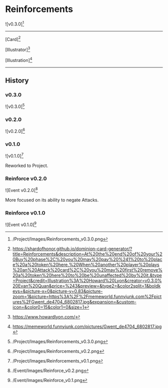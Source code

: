 # Reinforcements

![v0.3.0][^v0.3.0]

---

[Card][^Card]

[Illustrator][^Illustrator]

[Illustration][^Illustration]

---

## History

### v0.3.0

![v0.3.0][^v0.3.0]

### v0.2.0

![v0.2.0][^v0.2.0]

### v0.1.0

![v0.1.0][^v0.1.0]

Reworked to Project.

### Reinforce v0.2.0

![Event v0.2.0][^Event v0.2.0]

More focused on its ability to negate Attacks.

### Reinforce v0.1.0

![Event v0.1.0][^Event v0.1.0]

[^Event v0.1.0]: /Event/Images/Reinforce_v0.1.png
[^Event v0.2.0]: /Event/Images/Reinforce_v0.2.png

[^v0.1.0]: /Project/Images/Reinforcements_v0.1.png
[^v0.2.0]: /Project/Images/Reinforcements_v0.2.png
[^v0.3.0]: /Project/Images/Reinforcements_v0.3.0.png
[^Card]: https://shardofhonor.github.io/dominion-card-generator/?title=Reinforcements&description=At%20the%20end%20of%20your%20Buy%20phase%2C%20you%20may%20pay%20%241%20to%20place%20a%20token%20here.%20When%20another%20player%20plays%20an%20Attack%20card%2C%20you%20may%20first%20remove%20a%20token%20here%20to%20be%20unaffected%20by%20it.&type=Project&credit=Illustration%3A%20Howard%20Lyon&creator=v0.3.0%20Evan%20Quan&price=%243&preview=&type2=&color2split=1&boldkeys=&picture-x=0&picture-y=0.83&picture-zoom=1&picture=https%3A%2F%2Fmemeworld.funnyjunk.com%2Fpictures%2FGwent_de4704_6802817.jpg&expansion=&custom-icon=&color0=15&color1=0&size=1
[^Illustrator]: https://www.howardlyon.com/
[^Illustration]: https://memeworld.funnyjunk.com/pictures/Gwent_de4704_6802817.jpg
